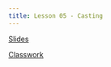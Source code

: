 ```yaml
---
title: Lesson 05 - Casting
---
```


[Slides](https://github.com/novillo-cs/apcsa_material/blob/main/lessons/05_casting.pdf)

[Classwork](https://novillo-cs.github.io/apcsa/classwork/04_cw_casting/)
